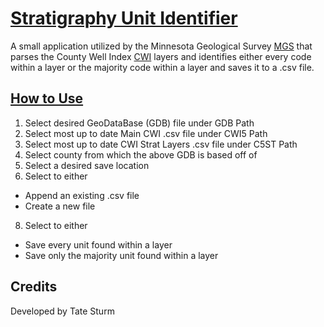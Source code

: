 # <ins>Stratigraphy Unit Identifier
A small application utilized by the Minnesota Geological Survey [MGS](https://cse.umn.edu/mgs) that parses the County Well Index [CWI](https://www.health.state.mn.us/communities/environment/water/mwi/index.html) layers and identifies either every
code within a layer or the majority code within a layer and saves it to a .csv file.

## <ins>How to Use
1) Select desired GeoDataBase (GDB) file under GDB Path
2) Select most up to date Main CWI .csv file under CWI5 Path
3) Select most up to date CWI Strat Layers .csv file under C5ST Path
4) Select county from which the above GDB is based off of
5) Select a desired save location
6) Select to either
- Append an existing .csv file
- Create a new file
8) Select to either
- Save every unit found within a layer
- Save only the majority unit found within a layer  

## Credits
Developed by Tate Sturm
